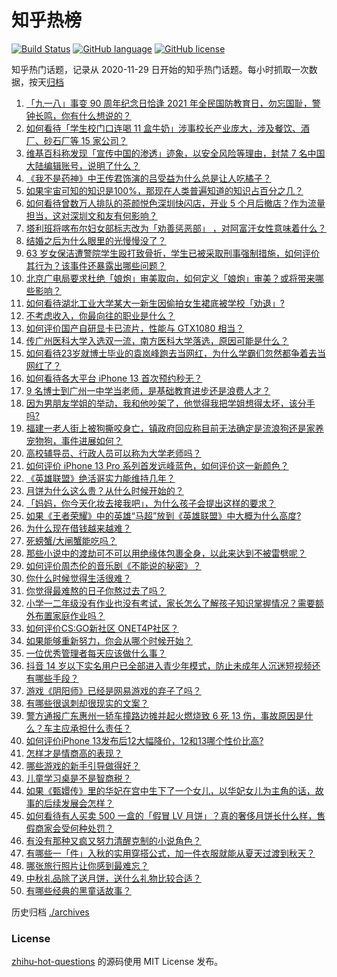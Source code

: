# 知乎热榜
[![Build Status](https://github.com/ToWeLong/zhihu-hot-questions/workflows/CI/badge.svg)](https://github.com/ToWeLong/zhihu-hot-questions/actions)
[![GitHub language](https://img.shields.io/badge/language-golang-orange.svg)](https://golang.org/)
[![GitHub license](https://img.shields.io/github/license/ToWeLong/zhihu-hot-questions)](https://github.com/ToWeLong/zhihu-hot-questions/blob/main/LICENSE)

知乎热门话题，记录从 2020-11-29 日开始的知乎热门话题。每小时抓取一次数据，按天[归档](./archives)

<!-- BEGIN -->

1. [「九一八」事变 90 周年纪念日恰逢 2021 年全民国防教育日，勿忘国耻，警钟长鸣，你有什么想说的？](https://www.zhihu.com/question/486830339)
1. [如何看待「学生校门口连喝 11 盒牛奶」涉事校长产业庞大，涉及餐饮、酒厂、砂石厂等 15 家公司？](https://www.zhihu.com/question/487638493)
1. [维基百科称发现「宣传中国的渗透」迹象，以安全风险等理由，封禁 7 名中国大陆编辑账号，说明了什么？](https://www.zhihu.com/question/487473820)
1. [《我不是药神》中王传君饰演的吕受益为什么总是让人吃橘子？](https://www.zhihu.com/question/283997452)
1. [如果宇宙可知的知识是100%，那现在人类普遍知道的知识占百分之几？](https://www.zhihu.com/question/65407798)
1. [如何看待曾数万人排队的茶颜悦色深圳快闪店，开业 5 个月后撤店？作为流量担当，这对深圳文和友有何影响？](https://www.zhihu.com/question/487506120)
1. [塔利班将喀布尔妇女部标志改为「劝善惩恶部」 ，对阿富汗女性意味着什么？](https://www.zhihu.com/question/487583164)
1. [结婚之后为什么眼里的光慢慢没了？](https://www.zhihu.com/question/486476826)
1. [63 岁女保洁遭警院学生殴打致骨折，学生已被采取刑事强制措施，如何评价其行为？该事件还暴露出哪些问题？](https://www.zhihu.com/question/486937885)
1. [北京广电局要求杜绝「娘炮」审美取向，如何定义「娘炮」审美？或将带来哪些影响？](https://www.zhihu.com/question/487630781)
1. [如何看待湖北工业大学某大一新生因偷拍女生裙底被学校「劝退」?](https://www.zhihu.com/question/487264310)
1. [不考虑收入，你最向往的职业是什么？](https://www.zhihu.com/question/487040327)
1. [如何评价国产自研显卡已流片，性能与 GTX1080 相当？](https://www.zhihu.com/question/485792953)
1. [传广州医科大学入选双一流，南方医科大学落选，原因可能是什么？](https://www.zhihu.com/question/487096573)
1. [如何看待23岁就博士毕业的袁岚峰跑去当网红，为什么学霸们忽然都争着去当网红了？](https://www.zhihu.com/question/487518051)
1. [如何看待各大平台 iPhone 13 首次预约秒无？](https://www.zhihu.com/question/487489603)
1. [9 名博士到广州一中学当老师，是基础教育进步还是浪费人才？](https://www.zhihu.com/question/487198946)
1. [因为男朋友学姐的举动，我和他吵架了，他觉得我把学姐想得太坏，该分手吗?](https://www.zhihu.com/question/452678201)
1. [福建一老人街上被狗撕咬身亡，镇政府回应称目前无法确定是流浪狗还是家养宠物狗，事件进展如何？](https://www.zhihu.com/question/487683019)
1. [高校辅导员、行政人员可以称为大学老师吗？](https://www.zhihu.com/question/487117456)
1. [如何评价 iPhone 13 Pro 系列首发远峰蓝色，如何评价这一新颜色？](https://www.zhihu.com/question/486896794)
1. [《英雄联盟》绝活哥实力能维持几年？](https://www.zhihu.com/question/486702231)
1. [月饼为什么这么贵？从什么时候开始的？](https://www.zhihu.com/question/486420568)
1. [「妈妈，你今天化妆去接我吧」，为什么孩子会提出这样的要求？](https://www.zhihu.com/question/487221276)
1. [如果《王者荣耀》中的英雄“马超”放到《英雄联盟》中大概为什么高度?](https://www.zhihu.com/question/484795264)
1. [为什么现在借钱越来越难？](https://www.zhihu.com/question/486750559)
1. [死螃蟹/大闸蟹能吃吗？](https://www.zhihu.com/question/294330296)
1. [那些小说中的渡劫可不可以用绝缘体包裹全身，以此来达到不被雷劈呢？](https://www.zhihu.com/question/449057976)
1. [如何评价周杰伦的音乐剧《不能说的秘密》？](https://www.zhihu.com/question/52256486)
1. [你什么时候觉得生活很难？](https://www.zhihu.com/question/264354860)
1. [你觉得最难熬的日子你熬过去了吗？](https://www.zhihu.com/question/486296223)
1. [小学一二年级没有作业也没有考试，家长怎么了解孩子知识掌握情况？需要额外布置家庭作业吗？](https://www.zhihu.com/question/485684259)
1. [如何评价CS:GO新社区 ONET4P社区？](https://www.zhihu.com/question/478282504)
1. [如果能够重新努力，你会从哪个时候开始？](https://www.zhihu.com/question/487012994)
1. [一位优秀管理者每天应该做什么事？](https://www.zhihu.com/question/303333052)
1. [抖音 14 岁以下实名用户已全部进入青少年模式，防止未成年人沉迷短视频还有哪些手段？](https://www.zhihu.com/question/487601907)
1. [游戏《阴阳师》已经是网易游戏的弃子了吗？](https://www.zhihu.com/question/487094890)
1. [有哪些很讽刺却很现实的文案？](https://www.zhihu.com/question/484374014)
1. [警方通报广东惠州一轿车撞路边摊并起火燃烧致 6 死 13 伤，事故原因是什么？车主应承担什么责任？](https://www.zhihu.com/question/487568474)
1. [如何评价iPhone 13发布后12大幅降价，12和13哪个性价比高?](https://www.zhihu.com/question/486974077)
1. [怎样才是情商高的表现？](https://www.zhihu.com/question/294940846)
1. [哪些游戏的新手引导做得好？](https://www.zhihu.com/question/30709011)
1. [儿童学习桌是不是智商税？](https://www.zhihu.com/question/305568353)
1. [如果《甄嬛传》里的华妃在宫中生下了一个女儿，以华妃女儿为主角的话，故事的后续发展会怎样？](https://www.zhihu.com/question/370287805)
1. [如何看待有人买卖 500 一盒的「假冒 LV 月饼」？真的奢侈月饼长什么样，售假商家会受何种处罚？](https://www.zhihu.com/question/487568680)
1. [有没有那种又疯又努力清醒克制的小说角色？](https://www.zhihu.com/question/486756734)
1. [有哪些一「件」入秋的实用穿搭公式，加一件衣服就能从夏天过渡到秋天？](https://www.zhihu.com/question/486825050)
1. [哪张旅行照片让你感到最难忘？](https://www.zhihu.com/question/486765851)
1. [中秋礼品除了送月饼，送什么礼物比较合适？](https://www.zhihu.com/question/422654468)
1. [有哪些经典的黑童话故事？](https://www.zhihu.com/question/29913205)

<!-- END -->

历史归档 [./archives](./archives)


### License
[zhihu-hot-questions](https://github.com/towelong/zhihu-hot-questions) 的源码使用 MIT License 发布。